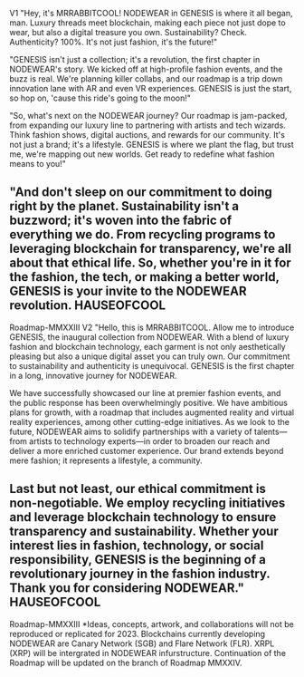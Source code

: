 V1
"Hey, it's MRRABBITCOOL! NODEWEAR in GENESIS is where it all began, man.
Luxury threads meet blockchain, making each piece not just dope to wear, but also a digital treasure you own.
Sustainability? Check. Authenticity? 100%. It's not just fashion, it's the future!"

"GENESIS isn't just a collection; it's a revolution, the first chapter in NODEWEAR's story.
We kicked off at high-profile fashion events, and the buzz is real. We're planning killer collabs, and our roadmap is a trip down innovation lane with AR and even VR experiences.
GENESIS is just the start, so hop on, 'cause this ride's going to the moon!"

"So, what's next on the NODEWEAR journey? Our roadmap is jam-packed, from expanding our luxury line to partnering with artists and tech wizards.
Think fashion shows, digital auctions, and rewards for our community. It's not just a brand; it's a lifestyle.
GENESIS is where we plant the flag, but trust me, we're mapping out new worlds. Get ready to redefine what fashion means to you!"

"And don't sleep on our commitment to doing right by the planet. Sustainability isn't a buzzword; it's woven into the fabric of everything we do.
From recycling programs to leveraging blockchain for transparency, we're all about that ethical life.
So, whether you're in it for the fashion, the tech, or making a better world, GENESIS is your invite to the NODEWEAR revolution.
HAUSEOFCOOL
---------------------------------------------------------------------------------------------------------------------------------------------------------------------------------------------------------------
Roadmap-MMXXIII
V2
"Hello, this is MRRABBITCOOL. Allow me to introduce GENESIS, the inaugural collection from NODEWEAR.
With a blend of luxury fashion and blockchain technology, each garment is not only aesthetically pleasing but also a unique digital asset you can truly own.
Our commitment to sustainability and authenticity is unequivocal.
GENESIS is the first chapter in a long, innovative journey for NODEWEAR.

We have successfully showcased our line at premier fashion events, and the public response has been overwhelmingly positive.
We have ambitious plans for growth, with a roadmap that includes augmented reality and virtual reality experiences, among other cutting-edge initiatives. 
As we look to the future, NODEWEAR aims to solidify partnerships with a variety of talents—from artists to technology experts—in order to broaden our reach and deliver a more enriched customer experience.
Our brand extends beyond mere fashion; it represents a lifestyle, a community.

Last but not least, our ethical commitment is non-negotiable.
We employ recycling initiatives and leverage blockchain technology to ensure transparency and sustainability.
Whether your interest lies in fashion, technology, or social responsibility, GENESIS is the beginning of a revolutionary journey in the fashion industry.
Thank you for considering NODEWEAR."
HAUSEOFCOOL
---------------------------------------------------------------------------------------------------------------------------------------------------------------------------------------------------------------
Roadmap-MMXXIII
*Ideas, concepts, artwork, and collaborations will not be reproduced or replicated for 2023.
Blockchains currently developing NODEWEAR are Canary Network (SGB) and Flare Network (FLR).
XRPL (XRP) will be intergrated in NODEWEAR infurstructure.
Continuation of the Roadmap will be updated on the branch of Roadmap MMXXIV.
